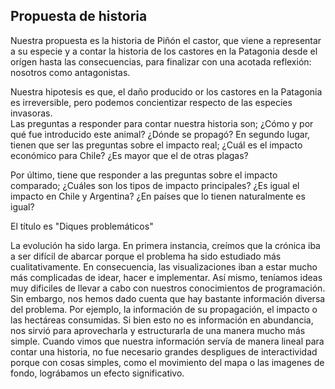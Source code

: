 ## Propuesta de historia ##
Nuestra propuesta es la historia de Piñón el castor, que viene a representar a su especie y a contar la historia de los castores en la Patagonia desde el orígen hasta las consecuencias, para finalizar con una acotada reflexión: nosotros como antagonistas.

Nuestra hipotesis es que, el daño producido or los castores en la Patagonia es irreversible, pero podemos concientizar respecto de las especies invasoras.  
Las preguntas a responder para contar nuestra historia son; ¿Cómo y por qué fue introducido este animal? ¿Dónde se propagó?
En segundo lugar, tienen que ser las preguntas sobre el impacto real; ¿Cuál es el impacto económico para Chile? ¿Es mayor que el de otras plagas?

Por último, tiene que responder a las preguntas sobre el impacto comparado; ¿Cuáles son los tipos de impacto principales? ¿Es igual el impacto en Chile y Argentina? ¿En países que lo tienen naturalmente es igual? 

El título es "Diques problemáticos"

La evolución ha sido larga. En primera instancia, creímos que la crónica iba a ser difícil de abarcar porque el problema ha sido estudiado más cualitativamente. En consecuencia, las visualizaciones iban a estar mucho más complicadas de idear, hacer e implementar. Así mismo, teníamos ideas muy dificiles de llevar a cabo con nuestros conocimientos de programación. Sin embargo, nos hemos dado cuenta que hay bastante información diversa del problema. Por ejemplo, la información de su propagación, el impacto o las hectáreas consumidas. Si bien esto no es información en abundancia, nos sirvió para aprovecharla y estructurarla de una manera mucho más simple. Cuando vimos que nuestra información servía de manera lineal para contar una historia, no fue necesario grandes despligues de interactividad porque con cosas simples, como el movimiento del mapa o las imagenes de fondo, lográbamos un efecto significativo.
